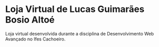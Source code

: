 # Loja Virtual de Lucas Guimarães Bosio Altoé

Loja virtual desenvolvida durante a disciplina de Desenvolvimento Web Avançado no Ifes Cachoeiro.